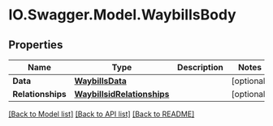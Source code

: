 # IO.Swagger.Model.WaybillsBody
## Properties

Name | Type | Description | Notes
------------ | ------------- | ------------- | -------------
**Data** | [**WaybillsData**](WaybillsData.md) |  | [optional] 
**Relationships** | [**WaybillsidRelationships**](WaybillsidRelationships.md) |  | [optional] 

[[Back to Model list]](../README.md#documentation-for-models) [[Back to API list]](../README.md#documentation-for-api-endpoints) [[Back to README]](../README.md)

